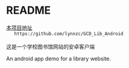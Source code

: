 # README
[本项目地址](https://github.com/lynnzc/GCD_Lib_Android "悬停显示") <br />
`    https://github.com/lynnzc/GCD_Lib_Android ` <br />
<br /> 这是一个学校图书馆网站的安卓客户端 <br />

An android app demo for a library website. <br />

